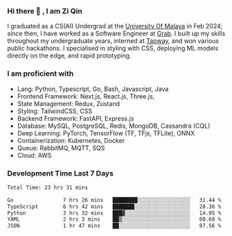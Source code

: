 <!-- <img height="180rem" width="100%" src="https://github.com/ziqinyeow/ziqinyeow/blob/main/header.png?raw=true" /> -->

### Hi there 👋 , I am Zi Qin
<!-- ![visitors](https://visitor-badge.glitch.me/badge?page_id=page.id) -->

I graduated as a CS(AI) Undergrad at the [University Of Malaya](https://www.um.edu.my/) in Feb 2024; since then, I have worked as a Software Engineer at [Grab](https://www.grab.com/my/). I built up my skills throughout my undergraduate years, interned at [Tapway](https://gotapway.com/), and won various public hackathons. I specialised in styling with CSS, deploying ML models directly on the edge, and rapid prototyping.

### I am proficient with

- Lang: Python, Typescript, Go, Bash, Javascript, Java
- Frontend Framework: Next.js, React.js, Three.js,
- State Management: Redux, Zustand
- Styling: TailwindCSS, CSS
- Backend Framework: FastAPI, Express.js
- Database: MySQL, PostgreSQL, Redis, MongoDB, Cassandra (CQL)
- Deep Learning: PyTorch, TensorFlow (TF, TFjs, TFLite), ONNX
- Containerization: Kubernetes, Docker
- Queue: RabbitMQ, MQTT, SQS
- Cloud: AWS

### Development Time Last 7 Days
<!--START_SECTION:waka-->

```txt
Total Time: 23 hrs 31 mins

Go                7 hrs 26 mins   ████████░░░░░░░░░░░░░░░░░   31.44 %
TypeScript        6 hrs 42 mins   ███████░░░░░░░░░░░░░░░░░░   28.36 %
Python            3 hrs 32 mins   ███▓░░░░░░░░░░░░░░░░░░░░░   14.95 %
YAML              2 hrs 3 mins    ██▒░░░░░░░░░░░░░░░░░░░░░░   08.68 %
JSON              1 hr 47 mins    ██░░░░░░░░░░░░░░░░░░░░░░░   07.56 %
```

<!--END_SECTION:waka-->
